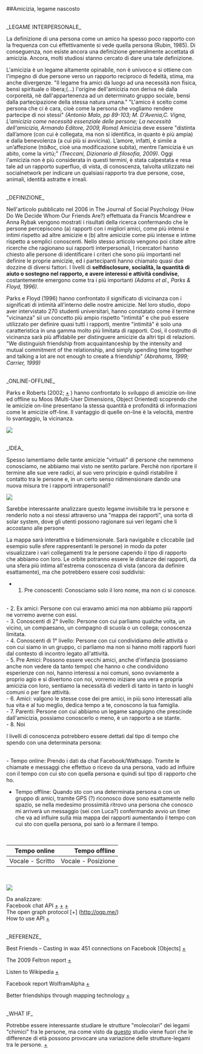 ##Amicizia, legame nascosto

<br>
_LEGAME INTERPERSONALE_

La definizione di una persona come un amico ha spesso poco rapporto con la frequenza con cui effettivamente si vede quella persona (Rubin, 1985). Di conseguenza, non esiste ancora una definizione generalmente accettata di amicizia. Ancora, molti studiosi stanno cercato di dare una tale definizione.

L'amicizia è un legame altamente opinabile, non è univoco e si ottiene con l'impegno di due persone verso un rapporto reciproco di fedeltà, stima, ma anche divergenze. "Il legame fra amici dà luogo ad una necessità non fisica, bensì spirituale o libera;(...) l'origine dell'amicizia non deriva nè dalla corporeità, nè dall'appartenenza ad un determinato gruppo sociale, bensì dalla partecipazione della stessa natura umana."
"L'amico è scelto come persona che ci è cara, cioè come la persona che vogliamo rendere partecipe di noi stessi"
*(Antonio Malo, pp 89-103; M. D'Avenia,C. Vigna, L'amicizia come necessità essenziale delle persone; La necessità dell'amicizia, Armando Editore, 2009, Roma)*
Amicizia deve essere "distinta dall’amore (con cui è collegata, ma non si identifica, in quanto è più ampia) 
e dalla benevolenza (a cui più si avvicina). L’amore, infatti, è simile a un’affezione (πάϑος, cioè una modificazione subita), mentre l’amicizia è un abito, come la virtù;" *(Treccani, Dizionario di filosofia, 2009)*. Oggi l'amicizia non è più considerata in questi termini, è stata calpestata e resa tale ad un rapporto superfluo, di vista, di conoscenza, talvolta utilizzato nei socialnetwork per indicare un qualsiasi rapporto tra due persone, cose, animali, identità astratte e irreali. 

<br>
_DEFINIZIONE_

Nell'articolo pubblicato nel 2006 in The Journal of Social Psychology (How Do We Decide Whom Our Friends Are?) effettuata da Francis Mcandrew e Anna Rybak vengono mostrati i risultati della ricerca confermando che le persone percepiscono (a) rapporti con i migliori amici, come più intensi e intimi rispetto ad altre amicizie e (b) altre amicizie come più intense e intime rispetto a semplici conoscenti. Nello stesso articolo vengono poi citate altre ricerche che ragionano sui rapporti interpersonali, I ricercatori hanno chiesto alle persone di identificare i criteri che sono più importanti nel definire le proprie amicizie, ed i partecipanti hanno chiamato quasi due dozzine di diversi fattori. I livelli di **selfdisclosure, socialità, la quantità di aiuto o sostegno nel rapporto, e avere interessi e attività condivise**, costantemente emergono come tra i più importanti *(Adams et al., Parks & Floyd, 1996)*.

Parks e Floyd (1996) hanno confrontato il significato di vicinanza con i significati di intimità all'interno delle nostre amicizie. Nel loro studio, dopo aver intervistato 270 studenti universitari, hanno constatato come il termine "vicinanza" sii un concetto più ampio rispetto "intimità" e che può essere utilizzato per definire quasi tutti i rapporti, mentre "intimità" è solo una caratteristica in una gamma molto più limitata di rapporti. Così, il costrutto di vicinanza sarà più affidabile per distinguere amicizie da altri tipi di relazioni. "We distinguish friendship from acquaintanceship by the intensity and mutual commitment of the relationship, and simply spending time together and talking a lot are not enough to create a friendship" *(Abrahams, 1999; Carrier, 1999)*

<br>
_ONLINE-OFFLINE_

Parks e Roberts (2002; [+](https://medium.com/@jenkienzle/how-do-you-meet-someone-online-ec38d729a083#.vcajcj6iq) ) hanno confrontato lo sviluppo di amicizie on-line ed offline su Moos (Multi-User Dimensions, Object Oriented) scoprendo che le amicizie on-line presentano la stessa quantità e profondità di informazioni come le amicizie off-line. Il vantaggio di quelle on-line è la velocità, mentre lo svantaggio, la vicinanza.


![](http://i.imgur.com/lsCu8xw.jpg)


<br>
_IDEA_

Spesso lamentiamo delle tante amicizie "virtuali" di persone che nemmeno conosciamo, ne abbiamo mai visto ne sentito parlare.
Perchè non riportare il termine alle sue vere radici, al suo vero principio e quindi ristabilire il contatto tra le persone e, in un certo senso ridimensionare dando una nuova misura tre i rapporti intrapersonali?

![](http://i.imgur.com/wwe34je.jpg)

Sarebbe interessante analizzare questo legame invisibile tra le persone e renderlo noto a noi stessi
attraverso una "mappa dei rapporti", una sorta di solar system, dove gli utenti possono ragionare sui veri legami che li accostano alle persone

La mappa sarà interattiva e bidimensionale. Sarà navigabile e cliccabile (ad esempio sulle sfere rappresentanti le persone) in modo da poter visualizzare i vari collegamenti tra le persone capendo il tipo di rapporto che abbiamo con loro.
Le orbite potranno essere le distanze dei rapporti, da una sfera più intima all'estrema conoscenza di vista (ancora da definire esattamente), ma che potrebbero essere così suddivisi:
<br>
- 1. Pre conoscenti: Conosciamo solo il loro nome, ma non ci si conosce.
<br>
- 2. Ex amici: Persone con cui eravamo amici ma non abbiamo più rapporti ne vorremo averne con essi.
<br>
- 3. Conoscenti di 2° livello: Persone con cui parliamo qualche volta, un vicino, un compaesano, un compagno di scuola o un collega;  conoscenza limitata.
<br>
- 4. Conoscenti di 1° livello: Persone con cui condividiamo delle attività o con cui siamo in un gruppo, ci parliamo ma non si hanno molti rapporti fuori dal contesto di incontro legato all'attività.
<br>
- 5. Pre Amici: Possono essere vecchi amici, anche d'infanzia (possiamo anche non vedere da tanto tempo) che hanno o che condividono esperienze con noi, hanno interessi a noi comuni, sono ovviamente a proprio agio e si divertono con noi, vorremo iniziare una vera e propria amicizia con loro, sentiamo la necessità di vederli di tanto in tanto in luoghi comuni o per fare attività.
<br>
- 6. Amici: valgono le stesse cose dei pre amici, in più sono interessati alla tua vita e al tuo meglio, dedica tempo a te, conoscono la tua famiglia.
<br>
- 7. Parenti: Persone con cui abbiamo un legame sanguigno che prescinde dall'amicizia, possiamo conoscerlo o meno, è un rapporto a se stante.
<br>
- 8. Noi


I livelli di conoscenza potrebbero essere dettati dal tipo di tempo che spendo con una determinata persona:

<br>
- Tempo online: Prendo i dati da chat Facebook/Wathsapp. Tramite le chiamate e messaggi che effettuo o ricevo da una persona, vado ad influire con il tempo con cui sto con quella persona e quindi sul tipo di rapporto che ho.

- Tempo offline: Quando sto con una determinata persona o con un gruppo di amici, tramite GPS (?) riconosco dove sono esattamente nello spazio, se nella medesimo prossimità ritrovo una persona che conosco mi arriverà un messaggio (sei con Luca?) confermando avvio un timer che va ad influire sulla mia mappa dei rapporti aumentando il tempo con cui sto con quella persona, poi sarò io a fermare il tempo.

<br>

|   Tempo online   |   Tempo offline   |
| ----------------:|  ----------------:|
| Vocale - Scritto |Vocale - Posizione |

<br>


![](http://i.imgur.com/DDxTx1N.jpg)


Da analizzare: 
<br>
Facebook chat API 
[+](https://github.com/Schmavery/facebook-chat-api)
[+](http://www.programmableweb.com/api/facebook)
[+](https://pypi.python.org/pypi/fbchat/)
<br>
The open graph protocol [+] (http://ogp.me/)
<br>
How to use API [+](http://www.poynter.org/2011/how-to-use-apis-from-google-facebook-twitter-to-find-data-ideas/141786/)


<br>
_REFERENZE_

Best Friends – Casting in wax 451 connections on Facebook [Objects] [+](http://www.creativeapplications.net/objects/best-friends-objects/)

The 2009 Feltron report [+](http://feltron.com/FAR09.html)

Listen to Wikipedia [+](http://listen.hatnote.com/#it)

Facebook report WolframAlpha [+](http://www.wolframalpha.com/input/?i=facebook+report#_=_)

Better friendships through mapping technology [+](https://medium.com/@vtcraghead/better-friendships-through-mapping-technology-294c292f41c5#.smctcdffk)

<br>
_WHAT IF_

Potrebbe essere interessante studiare le strutture "molecolari" dei legami "chimici" fra le persone, ma come visto da [questo](http://blog.stephenwolfram.com/2013/04/data-science-of-the-facebook-world/) studio viene fuori che le differenze di età possono provocare una variazione delle strutture-legami tra le persone. [+](http://blog.stephenwolfram.com/2013/04/data-science-of-the-facebook-world/)

